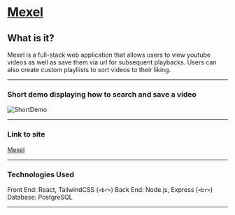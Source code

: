 # [Mexel](https://github.com/tran-christopher/Mexel)

## What is it?

Mexel is a full-stack web application that allows users to view youtube videos as well as save them via url for subsequent playbacks. Users can also create custom playliists to sort videos to their liking.

---

### Short demo displaying how to search and save a video


![ShortDemo](https://github.com/tran-christopher/Mexel/assets/145728509/85262982-b6b0-4d32-8433-146baebe217b)

---

### Link to site

[Mexel](http://mexel-music-dev.us-west-1.elasticbeanstalk.com/)

---

### Technologies Used

Front End: React, TailwindCSS (`<br>`)
Back End: Node.js, Express (`<br>`)
Database: PostgreSQL

---
